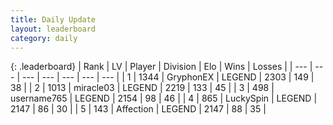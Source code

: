 ```yaml
---
title: Daily Update
layout: leaderboard
category: daily
---
```


{: .leaderboard}
| Rank | LV | Player | Division | Elo | Wins | Losses |
| --- | --- | --- | --- | --- | --- | --- |
| <span data-change="0">1</span> | 1344 | <span title="ID: 315148">GryphonEX</span> | LEGEND | <span data-change="3">2303</span> | <span data-change="1">149</span> | <span data-change="0">38</span> |
| <span data-change="0">2</span> | 1013 | <span title="ID: 416373">miracle03</span> | LEGEND | <span data-change="15">2219</span> | <span data-change="10">133</span> | <span data-change="2">45</span> |
| <span data-change="3">3</span> | 498 | <span title="ID: 188640">username765</span> | LEGEND | <span data-change="22">2154</span> | <span data-change="3">98</span> | <span data-change="0">46</span> |
| <span data-change="4">4</span> | 865 | <span title="ID: 498412">LuckySpin</span> | LEGEND | <span data-change="17">2147</span> | <span data-change="5">86</span> | <span data-change="1">30</span> |
| <span data-change="0">5</span> | 143 | <span title="ID: 573202">Affection</span> | LEGEND | <span data-change="10">2147</span> | <span data-change="11">88</span> | <span data-change="5">35</span> |